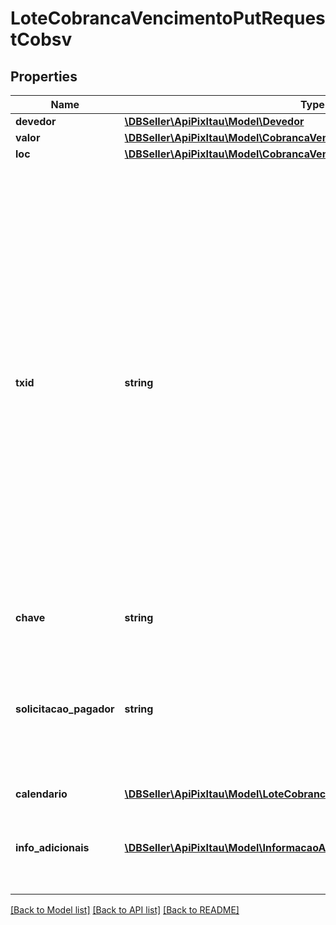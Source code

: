 # LoteCobrancaVencimentoPutRequestCobsv

## Properties
Name | Type | Description | Notes
------------ | ------------- | ------------- | -------------
**devedor** | [**\DBSeller\ApiPixItau\Model\Devedor**](Devedor.md) |  | 
**valor** | [**\DBSeller\ApiPixItau\Model\CobrancaVencimentoPutRequestPropertiesValor**](CobrancaVencimentoPutRequestPropertiesValor.md) |  | 
**loc** | [**\DBSeller\ApiPixItau\Model\CobrancaVencimentoPatchRequestLoc**](CobrancaVencimentoPatchRequestLoc.md) |  | [optional] 
**txid** | **string** | O campo txid determina o identificador da transação. O objetivo desse campo é ser um elemento que possibilite a conciliação de pagamentos. O txid é criado exclusivamente pelo usuário recebedor e está sob sua responsabilidade. Deve ser único por CNPJ do recebedor. Para Code dinâmico o campo deve possuir de 26 posição até 35 posições. Os caracteres permitidos no contexto do Pix para o campo txId são: Letras minúsculas, de ‘a’ a ‘z’, Letras maiúsculas, de ‘A’ a ‘Z’, Dígitos decimais, de ‘0’ a ‘9’ | 
**chave** | **string** | Chave DICT do recebedor | 
**solicitacao_pagador** | **string** | O campo solicitacaoPagador, determina um texto a ser apresentado ao pagador para que ele possa digitar uma informação correlata, em formato livre, a ser enviada ao recebedor | [optional] 
**calendario** | [**\DBSeller\ApiPixItau\Model\LoteCobrancaVencimentoPutRequestCalendario**](LoteCobrancaVencimentoPutRequestCalendario.md) |  | 
**info_adicionais** | [**\DBSeller\ApiPixItau\Model\InformacaoAdicional[]**](InformacaoAdicional.md) | Cada respectiva informação adicional contida na lista (nome e valor) deve ser apresentada ao pagador | [optional] 

[[Back to Model list]](../../README.md#documentation-for-models) [[Back to API list]](../../README.md#documentation-for-api-endpoints) [[Back to README]](../../README.md)

